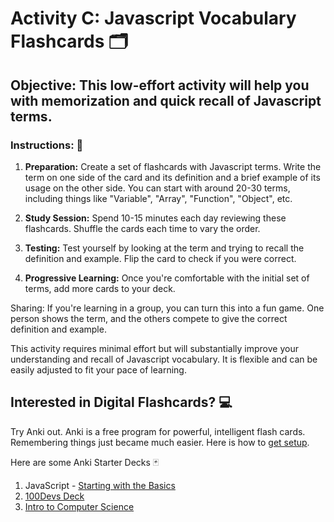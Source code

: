 # Activity C: Javascript Vocabulary Flashcards 🗂️

## Objective: This low-effort activity will help you with memorization and quick recall of Javascript terms.

### Instructions: 📃

1. **Preparation:** Create a set of flashcards with Javascript terms. Write the term on one side of the card and its definition and a brief example of its usage on the other side. You can start with around 20-30 terms, including things like "Variable", "Array", "Function", "Object", etc.

2. **Study Session:** Spend 10-15 minutes each day reviewing these flashcards. Shuffle the cards each time to vary the order. 

3. **Testing:** Test yourself by looking at the term and trying to recall the definition and example. Flip the card to check if you were correct.

4. **Progressive Learning:** Once you're comfortable with the initial set of terms, add more cards to your deck. 

Sharing: If you're learning in a group, you can turn this into a fun game. One person shows the term, and the others compete to give the correct definition and example. 

This activity requires minimal effort but will substantially improve your understanding and recall of Javascript vocabulary. It is flexible and can be easily adjusted to fit your pace of learning.

## Interested in Digital Flashcards? 💻

Try Anki out. Anki is a free program for powerful, intelligent flash cards.
Remembering things just became much easier. Here is how to [get setup](https://www.youtube.com/watch?v=WmPx333n5UQ).

Here are some Anki Starter Decks 🃏

1. JavaScript - [Starting with the Basics](https://ankiweb.net/shared/info/216021904)
2. [100Devs Deck](https://ankiweb.net/shared/info/1166430587)
3. [Intro to Computer Science](https://ankiweb.net/shared/info/1020811104)